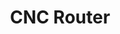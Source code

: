 ---
layout: equipment
title: CNC Router
permalink: /docs/equipment/cnc_router/
name: Laser Cutter
parent: Equipment
picture: /data/equipment/Toughcut_SAPPHIRE_TC6090/TC6090_1.jpg
description: |
   Sapphire TC6090
   work area 600 x 900mm
rate: Red
qty: 1
manual: /data/equipment/Redsail_RS80_5070_laser_cutter/RDWorks V8 software user manual.pdf
sop: https://example.com/laser-cutter-sop
materials:
  - MDF 0-9mm
  - Acrylic  0-7mm
  - Ply 0-9mm
  - Pine 0-12mm
  
resources:
  - title: Laser Cutting Basics
    link: https://example.com/laser-cutting-basics
  - title: Advanced Engraving Techniques
    link: https://example.com/advanced-engraving
---